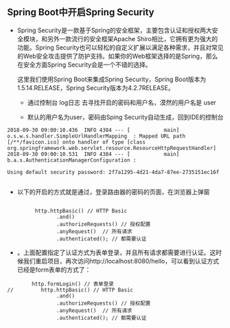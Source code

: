 ## Spring Boot中开启Spring Security  

* Spring Security是一款基于Spring的安全框架，主要包含认证和授权两大安全模块，和另外一款流行的安全框架Apache Shiro相比，它拥有更为强大的功能。Spring Security也可以轻松的自定义扩展以满足各种需求，并且对常见的Web安全攻击提供了防护支持。如果你的Web框架选择的是Spring，那么在安全方面Spring Security会是一个不错的选择。
  
  这里我们使用Spring Boot来集成Spring Security，Spring Boot版本为1.5.14.RELEASE，Spring Security版本为4.2.7RELEASE。
  
  
  * 通过控制台 log日志 去寻找开启的密码和用户名，漠然的用户名是 user
  
  * 默认的用户名为user，密码由Sping Security自动生成，回到IDE的控制台
  
```  
2018-09-30 09:00:10.436  INFO 4384 --- [           main] o.s.w.s.handler.SimpleUrlHandlerMapping  : Mapped URL path [/**/favicon.ico] onto handler of type [class org.springframework.web.servlet.resource.ResourceHttpRequestHandler]
2018-09-30 09:00:10.531  INFO 4384 --- [           main] b.a.s.AuthenticationManagerConfiguration : 

Using default security password: 2f7a1295-4d21-4da7-87ee-2735151ec16f


```  

* 以下的开启的方式就是通过，登录路由器的密码的页面，在浏览器上弹窗 
```  

         http.httpBasic() // HTTP Basic
                .and()
                .authorizeRequests() // 授权配置
                .anyRequest()  // 所有请求
                .authenticated(); // 都需要认证

```


* 。上面配置指定了认证方式为表单登录，并且所有请求都需要进行认证。这时候我们重启项目，再次访问http://localhost:8080/hello，可以看到认证方式已经是form表单的方式了：

```  
        http.formLogin() // 表单登录
//         http.httpBasic() // HTTP Basic
                .and()
                .authorizeRequests() // 授权配置
                .anyRequest()  // 所有请求
                .authenticated(); // 都需要认证

```